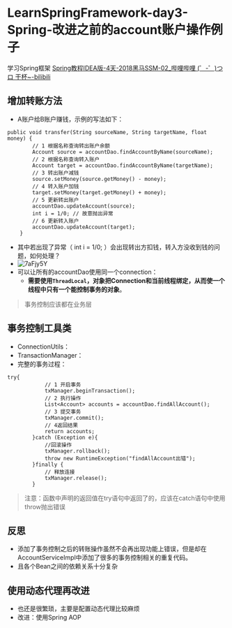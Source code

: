# LearnSpringFramework-day3-Spring-改进之前的account账户操作例子
  学习Spring框架
  [Spring教程IDEA版-4天-2018黑马SSM-02_哔哩哔哩 (゜-゜)つロ 干杯~-bilibili](https://www.bilibili.com/video/BV1Sb411s7vP?from=search&seid=6126662563921252654)

## 增加转账方法
- A账户给B账户赚钱，示例的写法如下：
```
public void transfer(String sourceName, String targetName, float money) {
        // 1 根据名称查询转出账户余额
        Account source = accountDao.findAccountByName(sourceName);
        // 2 根据名称查询转入账户
        Account target = accountDao.findAccountByName(targetName);
        // 3 转出账户减钱
        source.setMoney(source.getMoney() - money);
        // 4 转入账户加钱
        target.setMoney(target.getMoney() + money);
        // 5 更新转出账户
        accountDao.updateAccount(source);
        int i = 1/0; // 故意抛出异常
        // 6 更新转入账户
        accountDao.updateAccount(target);
    }
```
- 其中若出现了异常（ int i = 1/0; ）会出现转出方扣钱，转入方没收到钱的问题，如何处理？
- ![7aFjy5Y](https://i.imgur.com/7aFjy5Y.png)
- 可以让所有的accountDao使用同一个connection：
    - **需要使用`ThreadLocal`，对象把Connection和当前线程绑定，从而使一个线程中只有一个能控制事务的对象**。

> 事务控制应该都在业务层

## 事务控制工具类
- ConnectionUtils：
- TransactionManager：
- 完整的事务过程：
```
try{
            // 1 开启事务
            txManager.beginTransaction();
            // 2 执行操作
            List<Account> accounts = accountDao.findAllAccount();
            // 3 提交事务
            txManager.commit();
            // 4返回结果
            return accounts;
        }catch (Exception e){
            //回滚操作
            txManager.rollback();
            throw new RuntimeException("findAllAccount出错");
        }finally {
            // 释放连接
            txManager.release();
        }
```

> 注意：函数中声明的返回值在try语句中返回了的，应该在catch语句中使用throw抛出错误

## 反思
- 添加了事务控制之后的转账操作虽然不会再出现功能上错误，但是却在AccountServiceImpl中添加了很多的事务控制相关的重复代码。
- 且各个Bean之间的依赖关系十分复杂

## 使用动态代理再改进
- 也还是很繁琐，主要是配置动态代理比较麻烦
- 改进：使用Spring AOP